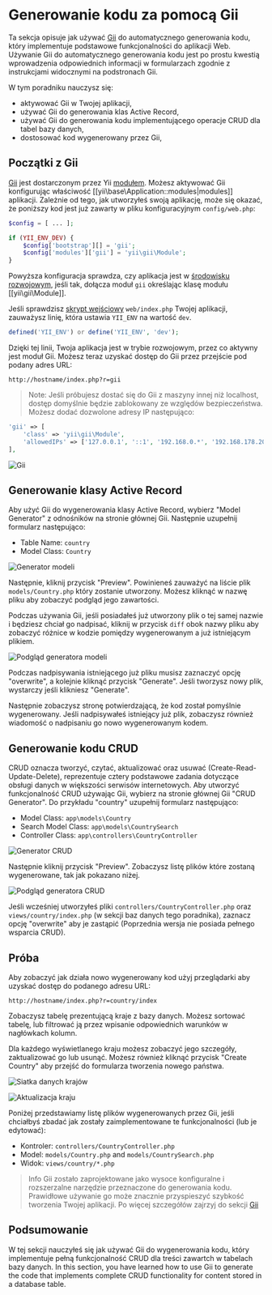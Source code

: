 Generowanie kodu za pomocą Gii
========================

Ta sekcja opisuje jak używać [Gii](https://github.com/yiisoft/yii2-gii/blob/master/docs/guide/README.md) do automatycznego generowania kodu, który implementuje podstawowe funkcjonalności do aplikacji Web.
Używanie Gii do automatycznego generowania kodu jest po prostu kwestią wprowadzenia odpowiednich informacji w formularzach zgodnie z instrukcjami widocznymi na podstronach Gii.

W tym poradniku nauczysz się:

* aktywować Gii w Twojej aplikacji,
* używać Gii do generowania klas Active Record,
* używać Gii do generowania kodu implementującego operacje CRUD dla tabel bazy danych,
* dostosować kod wygenerowany przez Gii,


Początki z Gii <span id="starting-gii"></span>
------------

[Gii](https://github.com/yiisoft/yii2-gii/blob/master/docs/guide/README.md) jest dostarczonym przez Yii [modułem](structure-modules.md).
 Możesz aktywować Gii konfigurując właściwość [[yii\base\Application::modules|modules]] aplikacji. Zależnie od tego, jak utworzyłeś swoją aplikację, może się okazać, że poniższy kod jest już zawarty w pliku konfiguracyjnym `config/web.php`:

```php
$config = [ ... ];

if (YII_ENV_DEV) {
    $config['bootstrap'][] = 'gii';
    $config['modules']['gii'] = 'yii\gii\Module';
}
```

Powyższa konfiguracja sprawdza, czy aplikacja jest w [środowisku rozwojowym](concept-configurations.md#environment-constants), jeśli tak, dołącza moduł `gii` określając klasę modułu [[yii\gii\Module]].

Jeśli sprawdzisz [skrypt wejściowy](structure-entry-scripts.md) `web/index.php` Twojej aplikacji, zauważysz linię, która ustawia `YII_ENV` na wartość `dev`.

```php
defined('YII_ENV') or define('YII_ENV', 'dev');
```

Dzięki tej linii, Twoja aplikacja jest w trybie rozwojowym, przez co aktywny jest moduł Gii. Możesz teraz uzyskać dostęp do Gii przez przejście pod podany adres URL:

```
http://hostname/index.php?r=gii
```

> Note: Jeśli próbujesz dostać się do Gii z maszyny innej niż localhost, dostęp domyślnie będzie zablokowany ze względów bezpieczeństwa.
> Możesz dodać dozwolone adresy IP następująco:
>
```php
'gii' => [
    'class' => 'yii\gii\Module',
    'allowedIPs' => ['127.0.0.1', '::1', '192.168.0.*', '192.168.178.20'] // adjust this to your needs
],
```

![Gii](../guide/images/start-gii.png)


Generowanie klasy Active Record <span id="generating-ar"></span>
---------------------------------

Aby użyć Gii do wygenerowania klasy Active Record, wybierz "Model Generator" z odnośników na stronie głównej Gii. Następnie uzupełnij formularz następująco:

* Table Name: `country`
* Model Class: `Country`

![Generator modeli](../guide/images/start-gii-model.png)

Następnie, kliknij przycisk "Preview". Powinieneś zauważyć na liście plik `models/Country.php` który zostanie utworzony. Możesz kliknąć w nazwę pliku aby zobaczyć podgląd jego zawartości.

Podczas używania Gii, jeśli posiadałeś już utworzony plik o tej samej nazwie i będziesz chciał go nadpisać, kliknij w przycisk `diff` obok nazwy pliku aby zobaczyć różnice w kodzie pomiędzy wygenerowanym a już istniejącym plikiem.

![Podgląd generatora modeli](../guide/images/start-gii-model-preview.png)

Podczas nadpisywania istniejącego już pliku musisz zaznaczyć opcję "overwrite", a kolejnie kliknąć przycisk "Generate". Jeśli tworzysz nowy plik, wystarczy jeśli klikniesz "Generate".

Następnie zobaczysz stronę potwierdzającą, że kod został pomyślnie wygenerowany. Jeśli nadpisywałeś istniejący już plik, zobaczysz również wiadomość o nadpisaniu go nowo wygenerowanym kodem.

Generowanie kodu CRUD <span id="generating-crud"></span>
--------------------

CRUD oznacza tworzyć, czytać, aktualizować oraz usuwać (Create-Read-Update-Delete), reprezentuje cztery podstawowe zadania dotyczące obsługi danych w większości serwisów internetowych.
Aby utworzyć funkcjonalność CRUD używając Gii, wybierz na stronie głównej Gii "CRUD Generator". Do przykładu "country" uzupełnij formularz następująco:

* Model Class: `app\models\Country`
* Search Model Class: `app\models\CountrySearch`
* Controller Class: `app\controllers\CountryController`

![Generator CRUD](../guide/images/start-gii-crud.png)

Następnie kliknij przycisk "Preview". Zobaczysz listę plików które zostaną wygenerowane, tak jak pokazano niżej.

![Podgląd generatora CRUD](../guide/images/start-gii-crud-preview.png)

Jeśli wcześniej utworzyłeś pliki `controllers/CountryController.php` oraz `views/country/index.php` (w sekcji baz danych tego poradnika), zaznacz opcję "overwrite" aby je zastąpić (Poprzednia wersja nie posiada pełnego wsparcia CRUD). 

Próba <span id="trying-it-out"></span>
-------------

Aby zobaczyć jak działa nowo wygenerowany kod użyj przeglądarki aby uzyskać dostęp do podanego adresu URL:

```
http://hostname/index.php?r=country/index
```

Zobaczysz tabelę prezentującą kraje z bazy danych. Możesz sortować tabelę, lub filtrować ją przez wpisanie odpowiednich warunków w nagłówkach kolumn.

Dla każdego wyświetlanego kraju możesz zobaczyć jego szczegóły, zaktualizować go lub usunąć.
Możesz również kliknąć przycisk "Create Country" aby przejść do formularza tworzenia nowego państwa.

![Siatka danych krajów](../guide/images/start-gii-country-grid.png)

![Aktualizacja kraju](../guide/images/start-gii-country-update.png)

Poniżej przedstawiamy listę plików wygenerowanych przez Gii, jeśli chciałbyś zbadać jak zostały zaimplementowane te funkcjonalności (lub je edytować):

* Kontroler: `controllers/CountryController.php`
* Model: `models/Country.php` and `models/CountrySearch.php`
* Widok: `views/country/*.php`

> Info Gii zostało zaprojektowane jako wysoce konfiguralne i rozszerzalne narzędzie przeznaczone do generowania kodu.
    Prawidłowe używanie go może znacznie przyspieszyć szybkość tworzenia Twojej aplikacji. Po więcej szczegółów zajrzyj do sekcji [Gii](https://github.com/yiisoft/yii2-gii/blob/master/docs/guide/README.md)


Podsumowanie <span id="summary"></span>
-------

W tej sekcji nauczyłeś się jak używać Gii do wygenerowania kodu, który implementuje pełną funkcjonalność CRUD dla treści zawartch w tabelach bazy danych.
In this section, you have learned how to use Gii to generate the code that implements complete
CRUD functionality for content stored in a database table.
